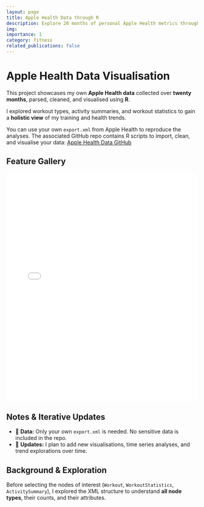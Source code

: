 ```yaml
---
layout: page
title: Apple Health Data through R
description: Explore 20 months of personal Apple Health metrics through R visualisations 🏃🏿‍♀️📊
img:
importance: 1
category: fitness
related_publications: false
---
```


# Apple Health Data Visualisation

This project showcases my own **Apple Health data** collected over **twenty months**, parsed, cleaned, and visualised using **R**.

I explored workout types, activity summaries, and workout statistics to gain a **holistic view** of my training and health trends.

You can use your own `export.xml` from Apple Health to reproduce the analyses. The associated GitHub repo contains R scripts to import, clean, and visualise your data: [Apple Health Data GitHub](https://github.com/Edimah/apple-health-data)

## Feature Gallery

<!-- markdownlint-disable-next-line MD033 -->
<iframe src="/assets/html/workout_types_20250926_221543.html" width="100%" height="600" frameborder="0"></iframe>

## Notes & Iterative Updates

- 📂 **Data:** Only your own `export.xml` is needed. No sensitive data is included in the repo.
- 🔄 **Updates:** I plan to add new visualisations, time series analyses, and trend explorations over time.

## Background & Exploration

Before selecting the nodes of interest (`Workout`, `WorkoutStatistics`, `ActivitySummary`), I explored the XML structure to understand **all node types**, their counts, and their attributes.
